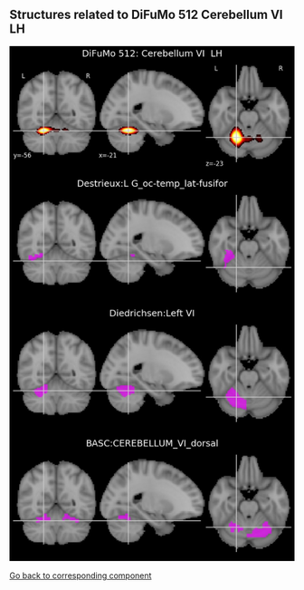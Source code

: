 


## Structures related to DiFuMo 512 Cerebellum VI  LH

![481](481.jpg "Structures related to DiFuMo 512 Cerebellum VI  LH")

[Go back to corresponding component](https://parietal-inria.github.io/DiFuMo/512/html/481.html)